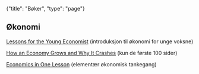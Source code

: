 {"title": "Bøker", "type": "page"}

## Økonomi

[Lessons for the Young Economist](https://mises.org/library/lessons-young-economist)
(introduksjon til økonomi for unge voksne)

[How an Economy Grows and Why It Crashes](https://www.amazon.com/How-Economy-Grows-Why-Crashes/dp/047052670X) (kun de første 100 sider)

[Economics in One Lesson](https://mises.org/library/economics-one-lesson) (elementær økonomisk tankegang)
